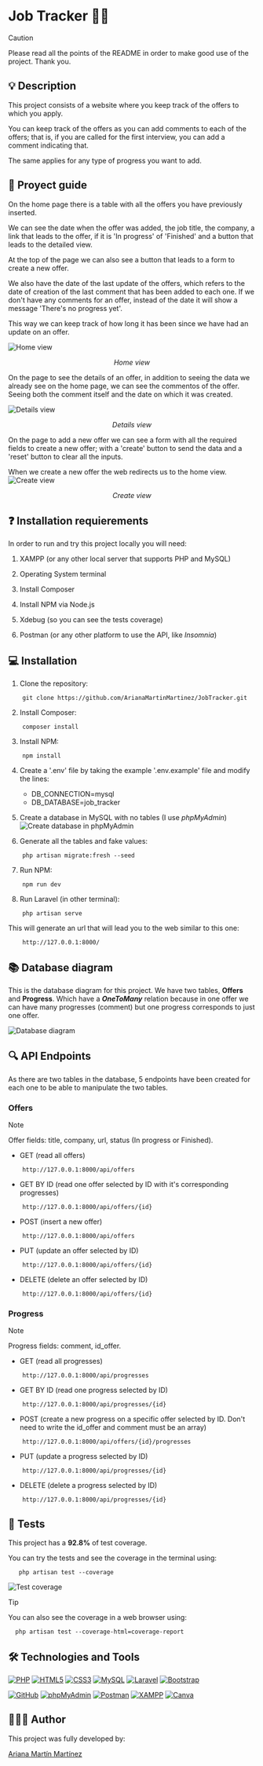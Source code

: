 # Job Tracker 💼✅

>[!CAUTION]
>Please read all the points of the README in order to make good use of the project. Thank you.

## 💡 Description

This project consists of a website where you keep track of the offers to which you apply.

You can keep track of the offers as you can add comments to each of the offers; that is, if you are called for the first interview, you can add a comment indicating that.

The same applies for any type of progress you want to add.

## 💼 Proyect guide

On the home page there is a table with all the offers you have previously inserted.

We can see the date when the offer was added, the job title, the company, a link that leads to the offer, if it is 'In progress' of 'Finished' and a button that leads to the detailed view.

At the top of the page we can also see a button that leads to a form to create a new offer.

We also have the date of the last update of the offers, which refers to the date of creation of the last comment that has been added to each one. If we don't have any comments for an offer, instead of the date it will show a message 'There's no progress yet'.

This way we can keep track of how long it has been since we have had an update on an offer.

![Home view](./public/docs/homeView.png)
<p align="center"><em>Home view</em></p>

On the page to see the details of an offer, in addition to seeing the data we already see on the home page, we can see the commentos of the offer. Seeing both the comment itself and the date on which it was created.

![Details view](./public/docs/detailsView.png)
<p align="center"><em>Details view</em></p>

On the page to add a new offer we can see a form with all the required fields to create a new offer; with a 'create' button to send the data and a 'reset' button to clear all the inputs.

When we create a new offer the web redirects us to the home view.
![Create view](./public/docs/createOfferView.png)
<p align="center"><em>Create view</em></p>

## ❓ Installation requierements

In order to run and try this project locally you will need:

1. XAMPP (or any other local server that supports PHP and MySQL)

2. Operating System terminal

3. Install Composer

4. Install NPM via Node.js

5. Xdebug (so you can see the tests coverage)

6. Postman (or any other platform to use the API, like *Insomnia*)

## 💻 Installation

1. Clone the repository:
```
    git clone https://github.com/ArianaMartinMartinez/JobTracker.git
```

2. Install Composer:
```
    composer install
```

3. Install NPM:
```
    npm install
```

4. Create a '.env' file by taking the example '.env.example' file and modify the lines:
    - DB_CONNECTION=mysql
    - DB_DATABASE=job_tracker

5. Create a database in MySQL with no tables (I use *phpMyAdmin*)
![Create database in phpMyAdmin](./public/docs/createDatabase.png)

6. Generate all the tables and fake values:
```
    php artisan migrate:fresh --seed
```

7. Run NPM:
```
    npm run dev
```

8. Run Laravel (in other terminal):
```
    php artisan serve
```

This will generate an url that will lead you to the web similar to this one:
```
    http://127.0.0.1:8000/
```

## 📚 Database diagram

This is the database diagram for this project. We have two tables, **Offers** and **Progress**. Which have a ***OneToMany*** relation because in one offer we can have many progresses (comment) but one progress corresponds to just one offer.

![Database diagram](./public/docs/databaseDiagram.png)

## 🔍 API Endpoints

As there are two tables in the database, 5 endpoints have been created for each one to be able to manipulate the two tables.

### Offers

>[!NOTE]
>Offer fields: title, company, url, status (In progress or Finished).

- GET (read all offers)
```
    http://127.0.0.1:8000/api/offers
```

- GET BY ID (read one offer selected by ID with it's corresponding progresses)
```
    http://127.0.0.1:8000/api/offers/{id}
```

- POST (insert a new offer)
```
    http://127.0.0.1:8000/api/offers
```

- PUT (update an offer selected by ID)
```
    http://127.0.0.1:8000/api/offers/{id}
```

- DELETE (delete an offer selected by ID)
```
    http://127.0.0.1:8000/api/offers/{id}
```

### Progress

>[!NOTE]
>Progress fields: comment, id_offer.

- GET (read all progresses)
```
    http://127.0.0.1:8000/api/progresses
```

- GET BY ID (read one progress selected by ID)
```
    http://127.0.0.1:8000/api/progresses/{id}
```

- POST (create a new progress on a specific offer selected by ID. Don't need to write the id_offer and comment must be an array)
```
    http://127.0.0.1:8000/api/offers/{id}/progresses
```

- PUT (update a progress selected by ID)
```
    http://127.0.0.1:8000/api/progresses/{id}
```

- DELETE (delete a progress selected by ID)
```
    http://127.0.0.1:8000/api/progresses/{id}
```

## 👾 Tests

This project has a **92.8%** of test coverage.

You can try the tests and see the coverage in the terminal using:
```
   php artisan test --coverage
```

![Test coverage](./public/docs/testsCoverage.png)

>[!TIP]
>You can also see the coverage in a web browser using:
>```
>   php artisan test --coverage-html=coverage-report
>```

## 🛠️ Technologies and Tools

<a href='https://github.com/shivamkapasia0' target="_blank"><img alt='PHP' src='https://img.shields.io/badge/PHP-100000?style=for-the-badge&logo=PHP&logoColor=white&labelColor=777BB4&color=777BB4'/></a>
<a href='https://github.com/shivamkapasia0' target="_blank"><img alt='HTML5' src='https://img.shields.io/badge/HTML5-100000?style=for-the-badge&logo=HTML5&logoColor=white&labelColor=E34F26&color=E34F26'/></a>
<a href='https://github.com/shivamkapasia0' target="_blank"><img alt='CSS3' src='https://img.shields.io/badge/CSS3-100000?style=for-the-badge&logo=CSS3&logoColor=white&labelColor=1572B6&color=1572B6'/></a>
<a href='https://github.com/shivamkapasia0' target="_blank"><img alt='MySQL' src='https://img.shields.io/badge/MySQL-100000?style=for-the-badge&logo=MySQL&logoColor=white&labelColor=4479A1&color=4479A1'/></a>
<a href='https://github.com/shivamkapasia0' target="_blank"><img alt='Laravel' src='https://img.shields.io/badge/Laravel-100000?style=for-the-badge&logo=Laravel&logoColor=white&labelColor=FF2D20&color=FF2D20'/></a>
<a href='https://github.com/shivamkapasia0' target="_blank"><img alt='Bootstrap' src='https://img.shields.io/badge/Bootstrap-100000?style=for-the-badge&logo=Bootstrap&logoColor=white&labelColor=7952B3&color=7952B3'/></a>

<a href='https://github.com/shivamkapasia0' target="_blank"><img alt='GitHub' src='https://img.shields.io/badge/GitHub-100000?style=for-the-badge&logo=GitHub&logoColor=white&labelColor=181717&color=181717'/></a>
<a href='https://github.com/shivamkapasia0' target="_blank"><img alt='phpMyAdmin' src='https://img.shields.io/badge/phpMyAdmin-100000?style=for-the-badge&logo=phpMyAdmin&logoColor=white&labelColor=6C78AF&color=6C78AF'/></a>
<a href='https://github.com/shivamkapasia0' target="_blank"><img alt='Postman' src='https://img.shields.io/badge/Postman-100000?style=for-the-badge&logo=Postman&logoColor=white&labelColor=FF6C37&color=FF6C37'/></a>
<a href='https://github.com/shivamkapasia0' target="_blank"><img alt='XAMPP' src='https://img.shields.io/badge/XAMPP-100000?style=for-the-badge&logo=XAMPP&logoColor=white&labelColor=FB7A24&color=FB7A24'/></a>
<a href='https://github.com/shivamkapasia0' target="_blank"><img alt='Canva' src='https://img.shields.io/badge/Canva-100000?style=for-the-badge&logo=Canva&logoColor=white&labelColor=00C4CC&color=00C4CC'/></a>

## 👨🏻‍💻 Author

This project was fully developed by: 

[Ariana Martín Martínez](https://github.com/ArianaMartinMartinez)